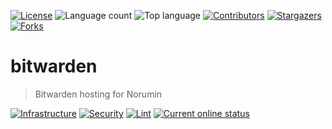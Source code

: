 [![License](https://img.shields.io/github/license/norumin/bitwarden)](LICENSE)
![Language count](https://img.shields.io/github/languages/count/norumin/bitwarden)
![Top language](https://img.shields.io/github/languages/top/norumin/bitwarden)
[![Contributors](https://img.shields.io/github/contributors/norumin/bitwarden)](https://github.com/norumin/bitwarden/graphs/contributors)
[![Stargazers](https://img.shields.io/github/stars/norumin/bitwarden?style=social)](https://github.com/norumin/bitwarden/stargazers)
[![Forks](https://img.shields.io/github/forks/norumin/bitwarden?style=social)](https://github.com/norumin/bitwarden/network/members)

# bitwarden

> Bitwarden hosting for Norumin

[![Infrastructure](https://github.com/norumin/bitwarden/actions/workflows/infrastructure.yml/badge.svg)](https://github.com/norumin/bitwarden/actions/workflows/infrastructure.yml)
[![Security](https://github.com/norumin/bitwarden/actions/workflows/security.yml/badge.svg)](https://github.com/norumin/bitwarden/actions/workflows/security.yml)
[![Lint](https://github.com/norumin/bitwarden/actions/workflows/lint.yml/badge.svg)](https://github.com/norumin/bitwarden/actions/workflows/lint.yml)
[![Current online status](https://img.shields.io/website?down_color=lightgrey&down_message=offline&label=bw.norum.in&up_color=blue&up_message=online&url=https%3A%2F%2Fbw.norum.in)](https://bw.norum.in)
